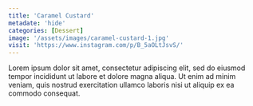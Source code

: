 ```yaml
---
title: 'Caramel Custard'
metadate: 'hide'
categories: [Dessert]
image: '/assets/images/caramel-custard-1.jpg'
visit: 'https://www.instagram.com/p/B_5aOLtJsvS/'
---
```


Lorem ipsum dolor sit amet, consectetur adipiscing elit, sed do eiusmod tempor incididunt ut labore et dolore magna aliqua. Ut enim ad minim veniam, quis nostrud exercitation ullamco laboris nisi ut aliquip ex ea commodo consequat.
